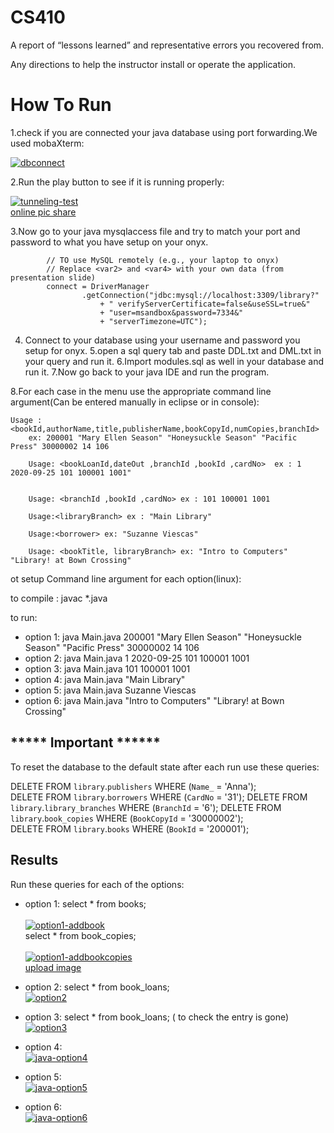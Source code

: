 # CS410
A report of “lessons learned” and representative errors you recovered from.

Any directions to help the instructor install or operate the application.
# How To Run
1.check if you are connected your java database using port forwarding.We used mobaXterm:


<a href="https://ibb.co/4NmpjF6"><img src="https://i.ibb.co/2KndjFD/dbconnect.png" alt="dbconnect" border="0"></a>

2.Run the play button to see if it is running properly:

<a href="https://ibb.co/VvZwcmh"><img src="https://i.ibb.co/MR4Bx6j/tunneling-test.png" alt="tunneling-test" border="0"></a><br /><a target='_blank' href='https://imgbb.com/'>online pic share</a><br />

3.Now go to your java mysqlaccess file and try to match your port and password to what you have setup on your onyx.

        	// TO use MySQL remotely (e.g., your laptop to onyx)
        	// Replace <var2> and <var4> with your own data (from presentation slide)
			connect = DriverManager
                    .getConnection("jdbc:mysql://localhost:3309/library?"
                    	+ " verifyServerCertificate=false&useSSL=true&"
                        + "user=msandbox&password=7334&"
                    	+ "serverTimezone=UTC");
                      
4. Connect to your database using your username and password you setup for onyx.
5.open a sql query tab and paste DDL.txt and DML.txt in your query and run it.
6.Import modules.sql as well in your database and run it.
7.Now go back to your java IDE and run the program.

8.For each case in the menu use the appropriate command line argument(Can be entered manually in eclipse or in console):
	
	Usage : <bookId,authorName,title,publisherName,bookCopyId,numCopies,branchId>
        ex: 200001 "Mary Ellen Season" "Honeysuckle Season" "Pacific Press" 30000002 14 106        	 

        Usage: <bookLoanId,dateOut ,branchId ,bookId ,cardNo>  ex : 1 2020-09-25 101 100001 1001"
            	
            	
        Usage: <branchId ,bookId ,cardNo> ex : 101 100001 1001
           
        Usage:<libraryBranch> ex : "Main Library" 
                        	
        Usage:<borrower> ex: "Suzanne Viescas" 
	            	
        Usage: <bookTitle, libraryBranch> ex: "Intro to Computers"  "Library! at Bown Crossing" 
	
ot setup Command line argument for each option(linux):

to compile : javac *.java 

to run:

* option 1: java Main.java 200001 "Mary Ellen Season" "Honeysuckle Season" "Pacific Press" 30000002 14 106
* option 2: java Main.java 1 2020-09-25 101 100001 1001
* option 3: java Main.java 101 100001 1001
* option 4: java Main.java "Main Library"
* option 5: java Main.java Suzanne Viescas
* option 6: java Main.java "Intro to Computers"  "Library! at Bown Crossing"

## ***** Important ******
To reset the database to the default state after each run use these queries:


 DELETE FROM `library`.`publishers` WHERE (`Name_` = 'Anna');	
 DELETE FROM `library`.`borrowers` WHERE (`CardNo` = '31');	
 DELETE FROM `library`.`library_branches` WHERE (`BranchId` = '6');	
 DELETE FROM `library`.`book_copies` WHERE (`BookCopyId` = '30000002');		
 DELETE FROM `library`.`books` WHERE (`BookId` = '200001');	

 
 ## Results
 
 Run these queries for each of the options:
 
 * option 1: select * from books;     <br />   
<a href="https://imgbb.com/"><img src="https://i.ibb.co/d2j9cQJ/option1-addbook.png" alt="option1-addbook" border="0"></a>  
	     select * from book_copies;   <br />  
<a href="https://imgbb.com/"><img src="https://i.ibb.co/G2tRPkM/option1-addbookcopies.png" alt="option1-addbookcopies" border="0"></a><br /><a target='_blank' href='https://imgbb.com/'>upload image</a>  <br />
	     
 * option 2: select * from book_loans;    
 <a href="https://imgbb.com/"><img src="https://i.ibb.co/rMX7S5W/option2.png" alt="option2" border="0"></a>
	     
 * option 3: select * from book_loans; ( to check the entry is gone)\
 <a href="https://imgbb.com/"><img src="https://i.ibb.co/10mCbXQ/option3.png" alt="option3" border="0"></a>
 
 * option 4:   
 <a href="https://imgbb.com/"><img src="https://i.ibb.co/r62BNBX/java-option4.png" alt="java-option4" border="0"></a>  
 * option 5:   
 <a href="https://imgbb.com/"><img src="https://i.ibb.co/CMyJN4F/java-option5.png" alt="java-option5" border="0"></a>  
 * option 6:  
 <a href="https://imgbb.com/"><img src="https://i.ibb.co/h9qvgHh/java-option6.png" alt="java-option6" border="0"></a>  
 












